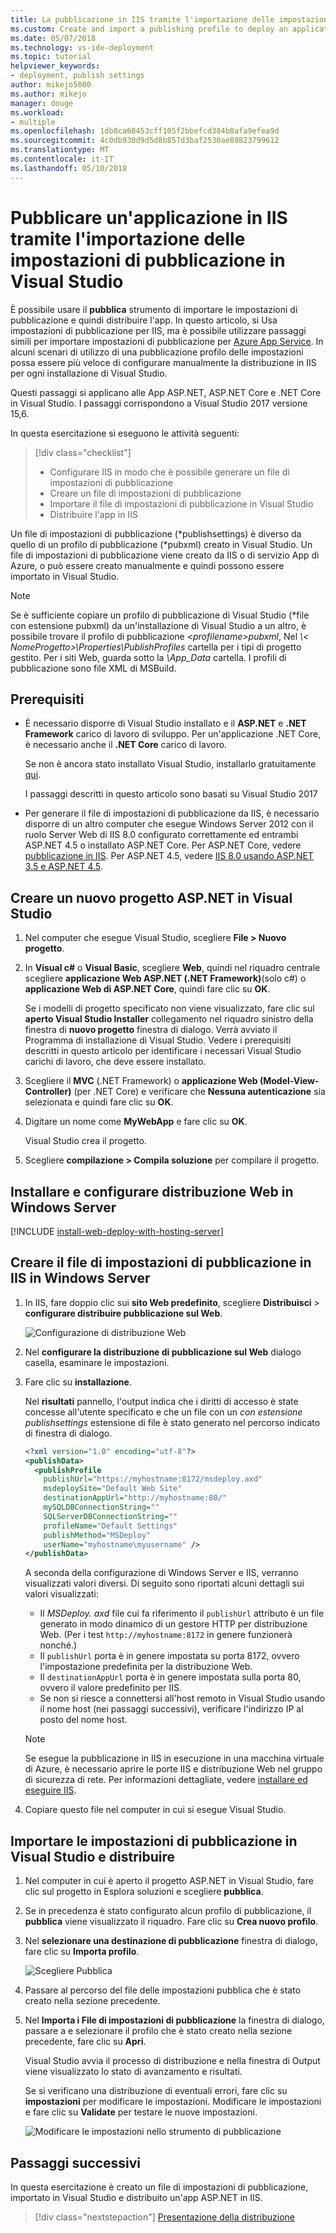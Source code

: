 ```yaml
---
title: La pubblicazione in IIS tramite l'importazione delle impostazioni di pubblicazione
ms.custom: Create and import a publishing profile to deploy an application from Visual Studio to IIS
ms.date: 05/07/2018
ms.technology: vs-ide-deployment
ms.topic: tutorial
helpviewer_keywords:
- deployment, publish settings
author: mikejo5000
ms.author: mikejo
manager: douge
ms.workload:
- multiple
ms.openlocfilehash: 1db8ca68453cff105f2bbefcd384b8afa9efea9d
ms.sourcegitcommit: 4c0db930d9d5d8b857d3baf2530ae89823799612
ms.translationtype: MT
ms.contentlocale: it-IT
ms.lasthandoff: 05/10/2018
---
```

# <a name="publish-an-application-to-iis-by-importing-publish-settings-in-visual-studio"></a>Pubblicare un'applicazione in IIS tramite l'importazione delle impostazioni di pubblicazione in Visual Studio

È possibile usare il **pubblica** strumento di importare le impostazioni di pubblicazione e quindi distribuire l'app. In questo articolo, si Usa impostazioni di pubblicazione per IIS, ma è possibile utilizzare passaggi simili per importare impostazioni di pubblicazione per [Azure App Service](../deployment/tutorial-import-publish-settings-azure.md). In alcuni scenari di utilizzo di una pubblicazione profilo delle impostazioni possa essere più veloce di configurare manualmente la distribuzione in IIS per ogni installazione di Visual Studio.

Questi passaggi si applicano alle App ASP.NET, ASP.NET Core e .NET Core in Visual Studio. I passaggi corrispondono a Visual Studio 2017 versione 15,6.

In questa esercitazione si eseguono le attività seguenti:

> [!div class="checklist"]
> * Configurare IIS in modo che è possibile generare un file di impostazioni di pubblicazione
> * Creare un file di impostazioni di pubblicazione
> * Importare il file di impostazioni di pubblicazione in Visual Studio
> * Distribuire l'app in IIS

Un file di impostazioni di pubblicazione (\*publishsettings) è diverso da quello di un profilo di pubblicazione (\*pubxml) creato in Visual Studio. Un file di impostazioni di pubblicazione viene creato da IIS o di servizio App di Azure, o può essere creato manualmente e quindi possono essere importato in Visual Studio.

> [!NOTE]
> Se è sufficiente copiare un profilo di pubblicazione di Visual Studio (\*file con estensione pubxml) da un'installazione di Visual Studio a un altro, è possibile trovare il profilo di pubblicazione  *\<profilename\>pubxml*, Nel  *\\< NomeProgetto\>\Properties\PublishProfiles* cartella per i tipi di progetto gestito. Per i siti Web, guarda sotto la *\App_Data* cartella. I profili di pubblicazione sono file XML di MSBuild.

## <a name="prerequisites"></a>Prerequisiti

* È necessario disporre di Visual Studio installato e il **ASP.NET** e **.NET Framework** carico di lavoro di sviluppo. Per un'applicazione .NET Core, è necessario anche il **.NET Core** carico di lavoro.

    Se non è ancora stato installato Visual Studio, installarlo gratuitamente [qui](http://www.visualstudio.com).

    I passaggi descritti in questo articolo sono basati su Visual Studio 2017

* Per generare il file di impostazioni di pubblicazione da IIS, è necessario disporre di un altro computer che esegue Windows Server 2012 con il ruolo Server Web di IIS 8.0 configurato correttamente ed entrambi ASP.NET 4.5 o installato ASP.NET Core. Per ASP.NET Core, vedere [pubblicazione in IIS](/aspnet/core/publishing/iis?tabs=aspnetcore2x#iis-configuration). Per ASP.NET 4.5, vedere [IIS 8.0 usando ASP.NET 3.5 e ASP.NET 4.5](/iis/get-started/whats-new-in-iis-8/iis-80-using-aspnet-35-and-aspnet-45).

## <a name="create-a-new-aspnet-project-in-visual-studio"></a>Creare un nuovo progetto ASP.NET in Visual Studio

1. Nel computer che esegue Visual Studio, scegliere **File > Nuovo progetto**.

1. In **Visual c#** o **Visual Basic**, scegliere **Web**, quindi nel riquadro centrale scegliere **applicazione Web ASP.NET (.NET Framework)**(solo c#) o **applicazione Web di ASP.NET Core**, quindi fare clic su **OK**.

    Se i modelli di progetto specificato non viene visualizzato, fare clic sul **aperto Visual Studio Installer** collegamento nel riquadro sinistro della finestra di **nuovo progetto** finestra di dialogo. Verrà avviato il Programma di installazione di Visual Studio. Vedere i prerequisiti descritti in questo articolo per identificare i necessari Visual Studio carichi di lavoro, che deve essere installato.

1. Scegliere il **MVC** (.NET Framework) o **applicazione Web (Model-View-Controller)** (per .NET Core) e verificare che **Nessuna autenticazione** sia selezionata e quindi fare clic su **OK**.

1. Digitare un nome come **MyWebApp** e fare clic su **OK**.

    Visual Studio crea il progetto.

1. Scegliere **compilazione > Compila soluzione** per compilare il progetto.

## <a name="install-and-configure-web-deploy-on-windows-server"></a>Installare e configurare distribuzione Web in Windows Server

[!INCLUDE [install-web-deploy-with-hosting-server](../deployment/includes/install-web-deploy-with-hosting-server.md)]

## <a name="create-the-publish-settings-file-in-iis-on-windows-server"></a>Creare il file di impostazioni di pubblicazione in IIS in Windows Server

1. In IIS, fare doppio clic sui **sito Web predefinito**, scegliere **Distribuisci** > **configurare distribuire pubblicazione sul Web**.

    ![Configurazione di distribuzione Web](../deployment/media/tutorial-configure-web-deploy-publishing.png)

1. Nel **configurare la distribuzione di pubblicazione sul Web** dialogo casella, esaminare le impostazioni.

1. Fare clic su **installazione**.

    Nel **risultati** pannello, l'output indica che i diritti di accesso è state concesse all'utente specificato e che un file con un *con estensione publishsettings* estensione di file è stato generato nel percorso indicato di finestra di dialogo.

    ```xml
    <?xml version="1.0" encoding="utf-8"?>
    <publishData>
      <publishProfile
        publishUrl="https://myhostname:8172/msdeploy.axd"
        msdeploySite="Default Web Site"
        destinationAppUrl="http://myhostname:80/"
        mySQLDBConnectionString=""
        SQLServerDBConnectionString=""
        profileName="Default Settings"
        publishMethod="MSDeploy"
        userName="myhostname\myusername" />
    </publishData>
    ```

    A seconda della configurazione di Windows Server e IIS, verranno visualizzati valori diversi. Di seguito sono riportati alcuni dettagli sui valori visualizzati:

    * Il *MSDeploy. axd* file cui fa riferimento il `publishUrl` attributo è un file generato in modo dinamico di un gestore HTTP per distribuzione Web. (Per i test `http://myhostname:8172` in genere funzionerà nonché.)
    * Il `publishUrl` porta è in genere impostata su porta 8172, ovvero l'impostazione predefinita per la distribuzione Web.
    * Il `destinationAppUrl` porta è in genere impostata sulla porta 80, ovvero il valore predefinito per IIS.
    * Se non si riesce a connettersi all'host remoto in Visual Studio usando il nome host (nei passaggi successivi), verificare l'indirizzo IP al posto del nome host.

    > [!NOTE]
    > Se esegue la pubblicazione in IIS in esecuzione in una macchina virtuale di Azure, è necessario aprire le porte IIS e distribuzione Web nel gruppo di sicurezza di rete. Per informazioni dettagliate, vedere [installare ed eseguire IIS](/azure/virtual-machines/windows/quick-create-portal#open-port-80-for-web-traffic).

1. Copiare questo file nel computer in cui si esegue Visual Studio.

## <a name="import-the-publish-settings-in-visual-studio-and-deploy"></a>Importare le impostazioni di pubblicazione in Visual Studio e distribuire

1. Nel computer in cui è aperto il progetto ASP.NET in Visual Studio, fare clic sul progetto in Esplora soluzioni e scegliere **pubblica**.

1. Se in precedenza è stato configurato alcun profilo di pubblicazione, il **pubblica** viene visualizzato il riquadro. Fare clic su **Crea nuovo profilo**.

1. Nel **selezionare una destinazione di pubblicazione** finestra di dialogo, fare clic su **Importa profilo**.

    ![Scegliere Pubblica](../deployment/media/tutorial-publish-tool-import-profile.png)

1. Passare al percorso del file delle impostazioni pubblica che è stato creato nella sezione precedente.

1. Nel **Importa i File di impostazioni di pubblicazione** la finestra di dialogo, passare a e selezionare il profilo che è stato creato nella sezione precedente, fare clic su **Apri**.

    Visual Studio avvia il processo di distribuzione e nella finestra di Output viene visualizzato lo stato di avanzamento e risultati.

    Se si verificano una distribuzione di eventuali errori, fare clic su **impostazioni** per modificare le impostazioni. Modificare le impostazioni e fare clic su **Validate** per testare le nuove impostazioni.

    ![Modificare le impostazioni nello strumento di pubblicazione](../deployment/media/tutorial-configure-publish-settings-in-tool.png)

## <a name="next-steps"></a>Passaggi successivi

In questa esercitazione è creato un file di impostazioni di pubblicazione, importato in Visual Studio e distribuito un'app ASP.NET in IIS.

> [!div class="nextstepaction"]
> [Presentazione della distribuzione](../deployment/deploying-applications-services-and-components.md)
